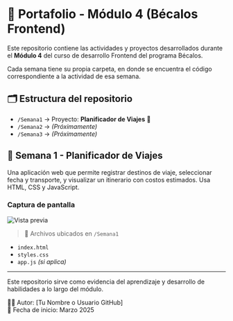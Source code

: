 # 🚀 Portafolio - Módulo 4 (Bécalos Frontend)

Este repositorio contiene las actividades y proyectos desarrollados durante el **Módulo 4** del curso de desarrollo Frontend del programa Bécalos.

Cada semana tiene su propia carpeta, en donde se encuentra el código correspondiente a la actividad de esa semana.

## 🗂 Estructura del repositorio

- `/Semana1` → Proyecto: **Planificador de Viajes** 🧳
- `/Semana2` → *(Próximamente)*
- `/Semana3` → *(Próximamente)*

## 📌 Semana 1 - Planificador de Viajes

Una aplicación web que permite registrar destinos de viaje, seleccionar fecha y transporte, y visualizar un itinerario con costos estimados. Usa HTML, CSS y JavaScript.

### Captura de pantalla

![Vista previa](https://images.unsplash.com/photo-1507525428034-b723cf961d3e)

> 📁 Archivos ubicados en `/Semana1`

- `index.html`
- `styles.css`
- `app.js` *(si aplica)*

---

Este repositorio sirve como evidencia del aprendizaje y desarrollo de habilidades a lo largo del módulo.

👨‍💻 Autor: [Tu Nombre o Usuario GitHub]  
📅 Fecha de inicio: Marzo 2025
